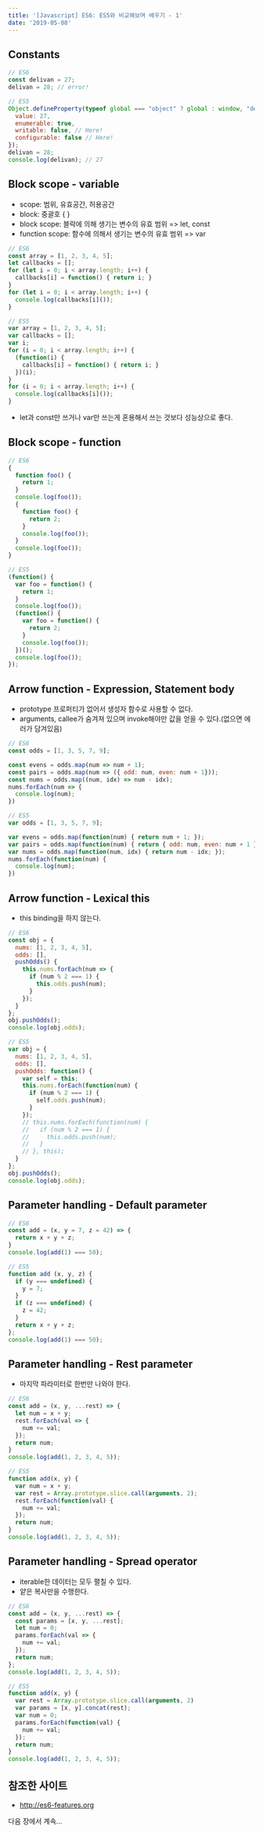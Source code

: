 ```yaml
---
title: '[Javascript] ES6: ES5와 비교해보며 배우기 - 1'
date: '2019-05-08'
---
```


## Constants
```js
// ES6
const delivan = 27;
delivan = 28; // error!
```
```js
// ES5
Object.defineProperty(typeof global === "object" ? global : window, "delivan", {
  value: 27,
  enumerable: true,
  writable: false, // Here!
  configurable: false // Here!
});
delivan = 28;
console.log(delivan); // 27
```

## Block scope - variable
- scope: 범위, 유효공간, 허용공간
- block: 중괄호 { }
- block scope: 블락에 의해 생기는 변수의 유효 범위 => let, const
- function scope: 함수에 의해서 생기는 변수의 유효 범위 => var


```js
// ES6
const array = [1, 2, 3, 4, 5];
let callbacks = [];
for (let i = 0; i < array.length; i++) {
  callbacks[i] = function() { return i; }
}
for (let i = 0; i < array.length; i++) {
  console.log(callbacks[i]());
}
```
```js
// ES5
var array = [1, 2, 3, 4, 5];
var callbacks = [];
var i;
for (i = 0; i < array.length; i++) {
  (function(i) {
    callbacks[i] = function() { return i; }
  })(i);
}
for (i = 0; i < array.length; i++) {
  console.log(callbacks[i]());
}
```
- let과 const만 쓰거나 var만 쓰는게 혼용해서 쓰는 것보다 성능상으로 좋다.

## Block scope - function
```js
// ES6
{
  function foo() {
    return 1;
  }
  console.log(foo());
  {
    function foo() {
      return 2;
    }
    console.log(foo());
  }
  console.log(foo());
}
```
```js
// ES5
(function() {
  var foo = function() {
    return 1;
  }
  console.log(foo());
  (function() {
    var foo = function() {
      return 2;
    }
    console.log(foo());
  })();
  console.log(foo());
});
```

## Arrow function - Expression, Statement body
- prototype 프로퍼티가 없어서 생성자 함수로 사용할 수 없다.
- arguments, callee가 숨겨져 있으며 invoke해야만 값을 얻을 수 있다.(없으면 에러가 담겨있음)


```js
// ES6
const odds = [1, 3, 5, 7, 9];

const evens = odds.map(num => num + 1);
const pairs = odds.map(num => ({ odd: num, even: num + 1}));
const nums = odds.map((num, idx) => num - idx);
nums.forEach(num => {
  console.log(num);
})
```
```js
// ES5
var odds = [1, 3, 5, 7, 9];

var evens = odds.map(function(num) { return num + 1; });
var pairs = odds.map(function(num) { return { odd: num, even: num + 1 }; });
var nums = odds.map(function(num, idx) { return num - idx; });
nums.forEach(function(num) {
  console.log(num);
})
```

## Arrow function - Lexical this
- this binding을 하지 않는다.


```js
// ES6
const obj = {
  nums: [1, 2, 3, 4, 5],
  odds: [],
  pushOdds() {
    this.nums.forEach(num => {
      if (num % 2 === 1) {
        this.odds.push(num);
      }
    });
  }
};
obj.pushOdds();
console.log(obj.odds);
```
```js
// ES5
var obj = {
  nums: [1, 2, 3, 4, 5],
  odds: [],
  pushOdds: function() {
    var self = this;
    this.nums.forEach(function(num) {
      if (num % 2 === 1) {
        self.odds.push(num);
      }
    });
    // this.nums.forEach(function(num) {
    //   if (num % 2 === 1) {
    //     this.odds.push(num);
    //   }
    // }, this);
  }
};
obj.pushOdds();
console.log(obj.odds);
```
  
## Parameter handling - Default parameter
```js
// ES6
const add = (x, y = 7, z = 42) => {
  return x + y + z;
}
console.log(add(1) === 50);
```
```js
// ES5
function add (x, y, z) {
  if (y === undefined) {
    y = 7;
  }
  if (z === undefined) {
    z = 42;
  }
  return x + y + z;
};
console.log(add(1) === 50);
```

## Parameter handling - Rest parameter
- 마지막 파라미터로 한번만 나와야 한다.


```js
// ES6
const add = (x, y, ...rest) => {
  let num = x + y;
  rest.forEach(val => {
    num += val;
  });
  return num;
}
console.log(add(1, 2, 3, 4, 5));
```
```js
// ES5
function add(x, y) {
  var num = x + y;
  var rest = Array.prototype.slice.call(arguments, 2);
  rest.forEach(function(val) {
    num += val;
  });
  return num; 
}
console.log(add(1, 2, 3, 4, 5));
```

## Parameter handling - Spread operator
- iterable한 데이터는 모두 펼칠 수 있다.
- 얕은 복사만을 수행한다.


```js
// ES6
const add = (x, y, ...rest) => {
  const params = [x, y, ...rest];
  let num = 0;
  params.forEach(val => {
    num += val;
  });
  return num;
};
console.log(add(1, 2, 3, 4, 5));
```
```js
// ES5
function add(x, y) {
  var rest = Array.prototype.slice.call(arguments, 2)
  var params = [x, y].concat(rest);
  var num = 0;
  params.forEach(function(val) {
    num += val;
  });
  return num;
}
console.log(add(1, 2, 3, 4, 5));
```

## 참조한 사이트
- <a href="http://es6-features.org" target="_blank">http://es6-features.org</a>

다음 장에서 계속...